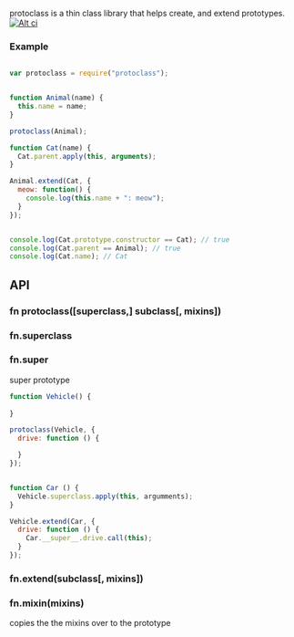 protoclass is a thin class library that helps create, and extend prototypes. [![Alt ci](https://travis-ci.org/classdojo/protoclass.js.png)](https://travis-ci.org/classdojo/protoclass.js)

### Example


```javascript

var protoclass = require("protoclass");


function Animal(name) {
  this.name = name;
}

protoclass(Animal);

function Cat(name) {
  Cat.parent.apply(this, arguments);
}

Animal.extend(Cat, {
  meow: function() {
    console.log(this.name + ": meow");
  }
});


console.log(Cat.prototype.constructor == Cat); // true
console.log(Cat.parent == Animal); // true
console.log(Cat.name); // Cat
```

## API

### fn protoclass([superclass,] subclass[, mixins])

### fn.superclass

### fn.__super__

super prototype

```javascript
function Vehicle() {
  
}

protoclass(Vehicle, {
  drive: function () {

  }
});


function Car () {
  Vehicle.superclass.apply(this, argumments);
}

Vehicle.extend(Car, {
  drive: function () {
    Car.__super__.drive.call(this);
  }
});
```

### fn.extend(subclass[, mixins])

### fn.mixin(mixins)

copies the the mixins over to the prototype
